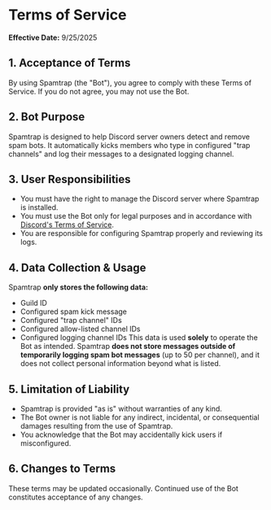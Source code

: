 # Terms of Service
**Effective Date:** 9/25/2025
## 1. Acceptance of Terms
By using Spamtrap (the "Bot"), you agree to comply with these Terms of Service. If you do not agree, you may not use the Bot.
## 2. Bot Purpose
Spamtrap is designed to help Discord server owners detect and remove spam bots. It automatically kicks members who type in configured "trap channels" and log their messages to a designated logging channel.
## 3. User Responsibilities
- You must have the right to manage the Discord server where Spamtrap is installed.
- You must use the Bot only for legal purposes and in accordance with [Discord's Terms of Service](https://discord.com/terms).
- You are responsible for configuring Spamtrap properly and reviewing its logs.
## 4. Data Collection & Usage
Spamtrap **only stores the following data:**
- Guild ID
- Configured spam kick message
- Configured "trap channel" IDs
- Configured allow-listed channel IDs
- Configured logging channel IDs
This data is used **solely** to operate the Bot as intended. Spamtrap **does not store messages outside of temporarily logging spam bot messages** (up to 50 per channel), and it does not collect personal information beyond what is listed.
## 5. Limitation of Liability
- Spamtrap is provided "as is" without warranties of any kind.
- The Bot owner is not liable for any indirect, incidental, or consequential damages resulting from the use of Spamtrap.
- You acknowledge that the Bot may accidentally kick users if misconfigured.
## 6. Changes to Terms
These terms may be updated occasionally. Continued use of the Bot constitutes acceptance of any changes.
